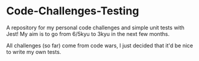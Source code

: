 # Code-Challenges-Testing
A repository for my personal code challenges and simple unit tests with Jest! My aim is to go from
6/5kyu to 3kyu in the next few months.

All challenges (so far) come from code wars, I just decided that it'd be nice to write my own tests.
